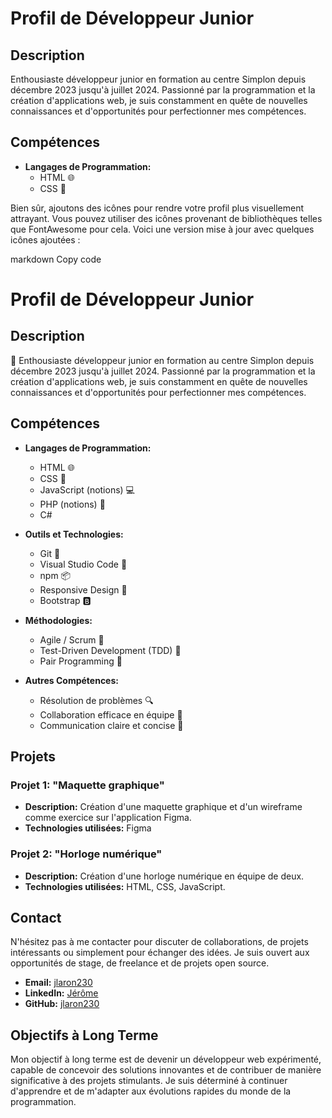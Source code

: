 # Profil de Développeur Junior

## Description
Enthousiaste développeur junior en formation au centre Simplon depuis décembre 2023 jusqu'à juillet 2024. Passionné par la programmation et la création d'applications web, je suis constamment en quête de nouvelles connaissances et d'opportunités pour perfectionner mes compétences.

## Compétences

- **Langages de Programmation:**
  - HTML 🌐
  - CSS 🎨

Bien sûr, ajoutons des icônes pour rendre votre profil plus visuellement attrayant. Vous pouvez utiliser des icônes provenant de bibliothèques telles que FontAwesome pour cela. Voici une version mise à jour avec quelques icônes ajoutées :

markdown
Copy code
# Profil de Développeur Junior

## Description
🚀 Enthousiaste développeur junior en formation au centre Simplon depuis décembre 2023 jusqu'à juillet 2024. Passionné par la programmation et la création d'applications web, je suis constamment en quête de nouvelles connaissances et d'opportunités pour perfectionner mes compétences.

## Compétences

- **Langages de Programmation:**
  - HTML 🌐
  - CSS 🎨
  - JavaScript (notions) 💻
  - PHP (notions) 🚀
  - C#

- **Outils et Technologies:**
  - Git 🔄
  - Visual Studio Code 🧰
  - npm 📦
  - Responsive Design 📱
  - Bootstrap 🅱️

- **Méthodologies:**
  - Agile / Scrum 🔄
  - Test-Driven Development (TDD) 🧪
  - Pair Programming 👥

- **Autres Compétences:**
  - Résolution de problèmes 🔍
  - Collaboration efficace en équipe 🤝
  - Communication claire et concise 📢

## Projets
### Projet 1: "Maquette graphique"
- **Description:** Création d'une maquette graphique et d'un wireframe comme exercice sur l'application Figma.
- **Technologies utilisées:** Figma

### Projet 2: "Horloge numérique"
- **Description:** Création d'une horloge numérique en équipe de deux.
- **Technologies utilisées:** HTML, CSS, JavaScript.

## Contact

N'hésitez pas à me contacter pour discuter de collaborations, de projets intéressants ou simplement pour échanger des idées. Je suis ouvert aux opportunités de stage, de freelance et de projets open source.

- **Email:** [jlaron230](mailto:jlaron230@hotmail.fr)
- **LinkedIn:** [Jérôme](https://www.linkedin.com/in/j%C3%A9r%C3%B4me-gavino-284a02b8/)
- **GitHub:** [jlaron230](https://github.com/jlaron230)
## Objectifs à Long Terme

Mon objectif à long terme est de devenir un développeur web expérimenté, capable de concevoir des solutions innovantes et de contribuer de manière significative à des projets stimulants. Je suis déterminé à continuer d'apprendre et de m'adapter aux évolutions rapides du monde de la programmation.
